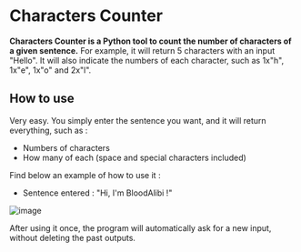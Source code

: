 # Characters Counter
**Characters Counter is a Python tool to count the number of characters of a given sentence.** For example, it will return 5 characters with an input "Hello". It will also indicate the numbers of each character, such as 1x"h", 1x"e", 1x"o" and 2x"l".

## How to use

Very easy. You simply enter the sentence you want, and it will return everything, such as :
- Numbers of characters
- How many of each (space and special characters included)

Find below an example of how to use it :

- Sentence entered : "Hi, I'm BloodAlibi !"                                                       

![image](https://user-images.githubusercontent.com/66722031/207209103-44f8413b-657e-45da-bda5-e9024c84584e.png)

After using it once, the program will automatically ask for a new input, without deleting the past outputs.
